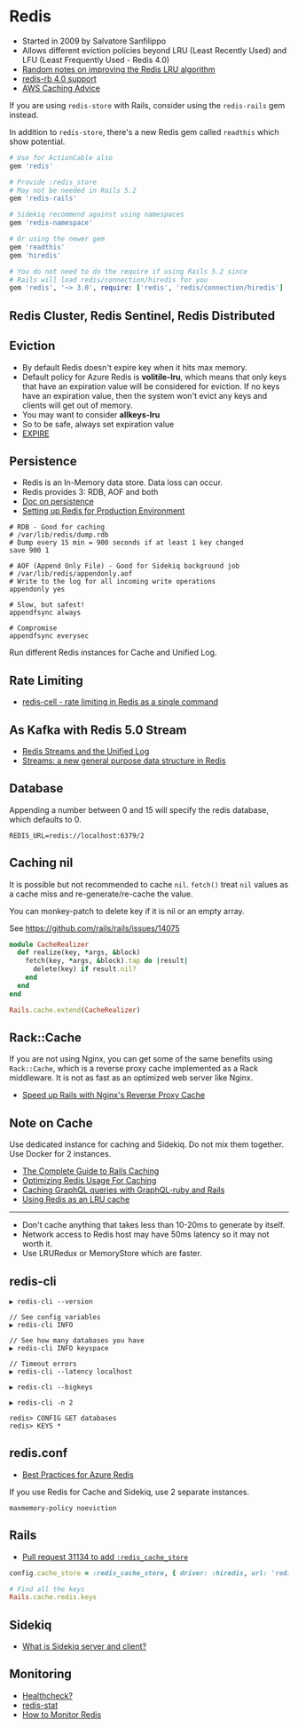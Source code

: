 # Redis

* Started in 2009 by Salvatore Sanfilippo
* Allows different eviction policies beyond LRU (Least Recently Used) and LFU (Least Frequently Used - Redis 4.0)
* [Random notes on improving the Redis LRU algorithm](http://antirez.com/news/109)
* [redis-rb 4.0 support](https://github.com/rails/rails/pull/30748)
* [AWS Caching Advice](https://aws.amazon.com/caching/)

If you are using `redis-store` with Rails, consider using the `redis-rails` gem instead.

In addition to `redis-store`, there's a new Redis gem called `readthis` which show potential.

```ruby
# Use for ActionCable also
gem 'redis'

# Provide :redis_store
# May not be needed in Rails 5.2
gem 'redis-rails'

# Sidekiq recommend against using namespaces
gem 'redis-namespace'

# Or using the newer gem
gem 'readthis'
gem 'hiredis'

# You do not need to do the require if using Rails 5.2 since
# Rails will load redis/connection/hiredis for you
gem 'redis', '~> 3.0', require: ['redis', 'redis/connection/hiredis']
```

## Redis Cluster, Redis Sentinel, Redis Distributed

## Eviction

* By default Redis doesn't expire key when it hits max memory.
* Default policy for Azure Redis is **volitile-lru**, which means that only keys that have an expiration value will be considered for eviction. If no keys have an expiration value, then the system won't evict any keys and clients will get out of memory.
* You may want to consider **allkeys-lru**
* So to be safe, always set expiration value
* [EXPIRE](https://redis.io/commands/expire)

## Persistence

* Redis is an In-Memory data store. Data loss can occur.
* Redis provides 3: RDB, AOF and both
* [Doc on persistence](https://redis.io/topics/persistence)
* [Setting up Redis for Production Environment](https://blog.sensible.io/2013/08/20/setting-up-redis-for-production-environment.html)

```
# RDB - Good for caching
# /var/lib/redis/dump.rdb
# Dump every 15 min = 900 seconds if at least 1 key changed
save 900 1

# AOF (Append Only File) - Good for Sidekiq background job
# /var/lib/redis/appendonly.aof
# Write to the log for all incoming write operations
appendonly yes

# Slow, but safest!
appendfsync always

# Compromise
appendfsync everysec
```

Run different Redis instances for Cache and Unified Log.

## Rate Limiting

* [redis-cell - rate limiting in Redis as a single command](https://github.com/brandur/redis-cell)

## As Kafka with Redis 5.0 Stream

* [Redis Streams and the Unified Log](https://brandur.org/redis-streams)
* [Streams: a new general purpose data structure in Redis](http://antirez.com/news/114)

## Database

Appending a number between 0 and 15 will specify the redis database, which defaults to 0.

```
REDIS_URL=redis://localhost:6379/2
```

## Caching nil

It is possible but not recommended to cache `nil`. `fetch()` treat `nil` values as a cache miss and re-generate/re-cache the value.

You can monkey-patch to delete key if it is nil or an empty array.

See https://github.com/rails/rails/issues/14075

```ruby
module CacheRealizer
  def realize(key, *args, &block)
    fetch(key, *args, &block).tap do |result|
      delete(key) if result.nil?
    end
  end
end

Rails.cache.extend(CacheRealizer)
```

## Rack::Cache

If you are not using Nginx, you can get some of the same benefits using `Rack::Cache`, which is a reverse proxy cache implemented as a Rack middleware. It is not as fast as an optimized web server like Nginx.

* [Speed up Rails with Nginx's Reverse Proxy Cache](https://mattbrictson.com/nginx-reverse-proxy-cache)

## Note on Cache

Use dedicated instance for caching and Sidekiq. Do not mix them together. Use Docker for 2 instances.

* [The Complete Guide to Rails Caching](https://www.speedshop.co/2015/07/15/the-complete-guide-to-rails-caching.html)
* [Optimizing Redis Usage For Caching](http://sorentwo.com/2015/07/27/optimizing-redis-usage-for-caching.html)
* [Caching GraphQL queries with GraphQL-ruby and Rails](http://mgiroux.me/2016/graphql-query-caching-with-rails/)
* [Using Redis as an LRU cache](https://redis.io/topics/lru-cache)

---

* Don't cache anything that takes less than 10-20ms to generate by itself.
* Network access to Redis host may have 50ms latency so it may not worth it.
* Use LRURedux or MemoryStore which are faster.

## redis-cli

```
▶ redis-cli --version

// See config variables
▶ redis-cli INFO

// See how many databases you have
▶ redis-cli INFO keyspace

// Timeout errors
▶ redis-cli --latency localhost

▶ redis-cli --bigkeys
```

```
▶ redis-cli -n 2

redis> CONFIG GET databases
redis> KEYS *
```

## redis.conf

* [Best Practices for Azure Redis](https://gist.github.com/JonCole/925630df72be1351b21440625ff2671f)

If you use Redis for Cache and Sidekiq, use 2 separate instances.

```
maxmemory-policy noeviction
```

## Rails

* [Pull request 31134 to add `:redis_cache_store`](https://github.com/rails/rails/pull/31134)

```ruby
config.cache_store = :redis_cache_store, { driver: :hiredis, url: 'redis://localhost:6379/0' }

# Find all the keys
Rails.cache.redis.keys
```

## Sidekiq

* [What is Sidekiq server and client?](https://github.com/mperham/sidekiq/issues/638)

## Monitoring

* [Healthcheck?](https://github.com/docker-library/healthcheck/blob/master/redis/docker-healthcheck)
* [redis-stat](https://github.com/junegunn/redis-stat)
* [How to Monitor Redis](https://blog.serverdensity.com/monitor-redis/)


